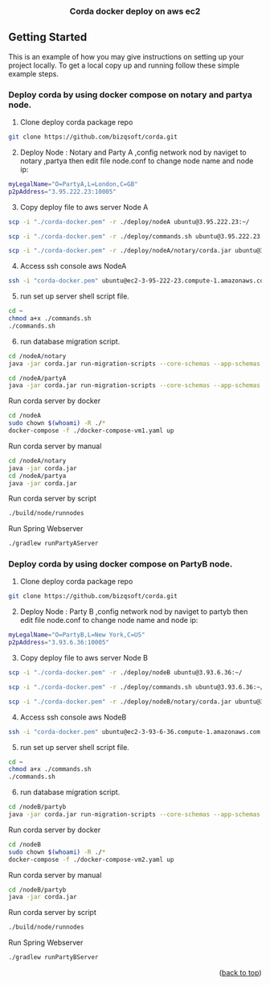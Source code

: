 

<div align="center">
  <h3 align="center">Corda docker deploy on aws ec2 </h3>
</div>

<!-- GETTING STARTED -->
## Getting Started

This is an example of how you may give instructions on setting up your project locally.
To get a local copy up and running follow these simple example steps.


### Deploy corda by using docker compose on notary and partya node.

1. Clone deploy corda package repo
```sh
git clone https://github.com/bizqsoft/corda.git
```
2. Deploy Node : Notary and Party A ,config network nod by naviget to notary ,partya then edit file node.conf to change node name and node ip:
```sh
myLegalName="O=PartyA,L=London,C=GB"
p2pAddress="3.95.222.23:10005"
```
3. Copy deploy file to aws server Node A
```sh
scp -i "./corda-docker.pem" -r ./deploy/nodeA ubuntu@3.95.222.23:~/
```
```sh
scp -i "./corda-docker.pem" -r ./deploy/commands.sh ubuntu@3.95.222.23:~/
```
```sh
scp -i "./corda-docker.pem" -r ./deploy/nodeA/notary/corda.jar ubuntu@3.95.222.23:~/
```
4. Access ssh console aws NodeA
```sh
ssh -i "corda-docker.pem" ubuntu@ec2-3-95-222-23.compute-1.amazonaws.com
```
5. run set up server shell script file.
```sh
cd ~
chmod a+x ./commands.sh
./commands.sh
```
6. run database migration script.
```sh
cd /nodeA/notary
java -jar corda.jar run-migration-scripts --core-schemas --app-schemas --allow-hibernate-to-manage-app-schema
```
```sh
cd /nodeA/partyA
java -jar corda.jar run-migration-scripts --core-schemas --app-schemas --allow-hibernate-to-manage-app-schema
```
Run corda server by docker
```sh
cd /nodeA
sudo chown $(whoami) -R ./*
docker-compose -f ./docker-compose-vm1.yaml up
```
Run corda server by manual

```sh
cd /nodeA/notary
java -jar corda.jar
cd /nodeA/partya
java -jar corda.jar
```

Run corda server by script

```sh
./build/node/runnodes
```

Run Spring Webserver
```sh
./gradlew runPartyAServer
```

### Deploy corda by using docker compose on PartyB node.


1. Clone deploy corda package repo
```sh
git clone https://github.com/bizqsoft/corda.git
```
2. Deploy Node : Party B ,config network nod by naviget to partyb then edit file node.conf to change node name and node ip:
```sh
myLegalName="O=PartyB,L=New York,C=US"
p2pAddress="3.93.6.36:10005"
```
3. Copy deploy file to aws server Node B
```sh
scp -i "./corda-docker.pem" -r ./deploy/nodeB ubuntu@3.93.6.36:~/
```
```sh
scp -i "./corda-docker.pem" -r ./deploy/commands.sh ubuntu@3.93.6.36:~/
```
```sh
scp -i "./corda-docker.pem" -r ./deploy/nodeB/notary/corda.jar ubuntu@3.93.6.36:~/
```
4. Access ssh console aws NodeB
```sh
ssh -i "corda-docker.pem" ubuntu@ec2-3-93-6-36.compute-1.amazonaws.com
```
5. run set up server shell script file.
```sh
cd ~
chmod a+x ./commands.sh
./commands.sh
```
6. run database migration script.
```sh
cd /nodeB/partyb
java -jar corda.jar run-migration-scripts --core-schemas --app-schemas --allow-hibernate-to-manage-app-schema
```

Run corda server by docker
```sh
cd /nodeB
sudo chown $(whoami) -R ./*
docker-compose -f ./docker-compose-vm2.yaml up
```
Run corda server by manual

```sh
cd /nodeB/partyb
java -jar corda.jar
```

Run corda server by script

```sh
./build/node/runnodes
```

Run Spring Webserver
```sh
./gradlew runPartyBServer
```

<p align="right">(<a href="#top">back to top</a>)</p>

